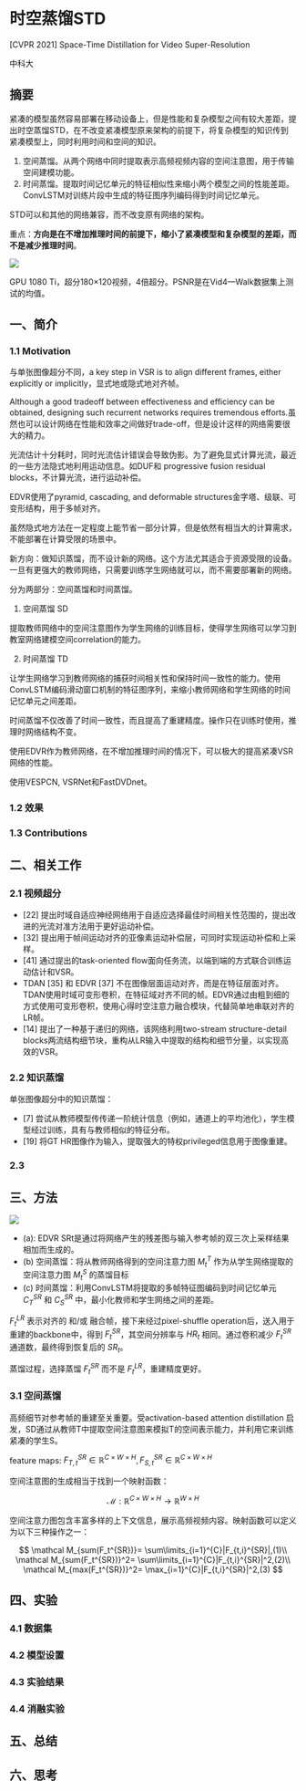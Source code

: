 # 时空蒸馏STD

[CVPR 2021] Space-Time Distillation for Video Super-Resolution

中科大

## 摘要

紧凑的模型虽然容易部署在移动设备上，但是性能和复杂模型之间有较大差距，提出时空蒸馏STD，在不改变紧凑模型原来架构的前提下，将复杂模型的知识传到紧凑模型上，同时利用时间和空间的知识。

1. 空间蒸馏。从两个网络中同时提取表示高频视频内容的空间注意图，用于传输空间建模功能。
2. 时间蒸馏。提取时间记忆单元的特征相似性来缩小两个模型之间的性能差距。ConvLSTM对训练片段中生成的特征图序列编码得到时间记忆单元。

STD可以和其他的网络兼容，而不改变原有网络的架构。

重点：**方向是在不增加推理时间的前提下，缩小了紧凑模型和复杂模型的差距，而不是减少推理时间**。

![](assets/2021-12-01-16-01-23.png)

GPU 1080 Ti，超分180×120视频，4倍超分。PSNR是在Vid4—Walk数据集上测试的均值。

## 一、简介
### 1.1 Motivation

与单张图像超分不同，a key step in VSR is to align different frames, either explicitly or implicitly，显式地或隐式地对齐帧。

Although a good tradeoff between effectiveness and efficiency can be obtained, designing such recurrent networks requires tremendous efforts.虽然也可以设计网络在性能和效率之间做好trade-off，但是设计这样的网络需要很大的精力。

光流估计十分耗时，同时光流估计错误会导致伪影。为了避免显式计算光流，最近的一些方法隐式地利用运动信息。如DUF和 progressive fusion residual blocks，不计算光流，进行运动补偿。

EDVR使用了pyramid, cascading, and deformable structures金字塔、级联、可变形结构，用于多帧对齐。

虽然隐式地方法在一定程度上能节省一部分计算，但是依然有相当大的计算需求，不能部署在计算受限的场景中。

新方向：做知识蒸馏，而不设计新的网络。这个方法尤其适合于资源受限的设备。一旦有更强大的教师网络，只需要训练学生网络就可以，而不需要部署新的网络。

分为两部分：空间蒸馏和时间蒸馏。

1. 空间蒸馏 SD

提取教师网络中的空间注意图作为学生网络的训练目标，使得学生网络可以学习到教室网络建模空间correlation的能力。

2. 时间蒸馏 TD

让学生网络学习到教师网络的捕获时间相关性和保持时间一致性的能力。使用ConvLSTM编码滑动窗口机制的特征图序列，来缩小教师网络和学生网络的时间记忆单元之间差距。

时间蒸馏不仅改善了时间一致性，而且提高了重建精度。操作只在训练时使用，推理时网络结构不变。

使用EDVR作为教师网络，在不增加推理时间的情况下，可以极大的提高紧凑VSR网络的性能。

使用VESPCN, VSRNet和FastDVDnet。

### 1.2 效果



### 1.3 Contributions


## 二、相关工作

### 2.1 视频超分

- [22] 提出时域自适应神经网络用于自适应选择最佳时间相关性范围的，提出改进的光流对准方法用于更好运动补偿。
- [32] 提出用于帧间运动对齐的亚像素运动补偿层，可同时实现运动补偿和上采样。
- [41] 通过提出的task-oriented flow面向任务流，以端到端的方式联合训练运动估计和VSR。
- TDAN [35] 和 EDVR [37] 不在图像层面运动对齐，而是在特征层面对齐。TDAN使用时域可变形卷积，在特征域对齐不同的帧。EDVR通过由粗到细的方式使用可变形卷积，使用心得时空注意力融合模块，代替简单地串联对齐的LR帧。
- [14] 提出了一种基于递归的网络，该网络利用two-stream structure-detail blocks两流结构细节块，重构从LR输入中提取的结构和细节分量，以实现高效的VSR。

### 2.2 知识蒸馏

单张图像超分中的知识蒸馏：

- [7] 尝试从教师模型传传递一阶统计信息（例如，通道上的平均池化），学生模型经过训练，具有与教师相似的特征分布。
- [19] 将GT HR图像作为输入，提取强大的特权privileged信息用于图像重建。

### 2.3


## 三、方法

![](assets/2021-12-01-17-01-18.png)

- (a): EDVR SRt是通过将网络产生的残差图与输入参考帧的双三次上采样结果相加而生成的。
- (b) 空间蒸馏：将从教师网络得到的空间注意力图 $M_t^T$ 作为从学生网络提取的空间注意力图 $M_t^S$ 的蒸馏目标
- (c) 时间蒸馏：利用ConvLSTM将提取的多帧特征图编码到时间记忆单元 $C_T^{SR}$ 和 $C_S^{SR}$ 中，最小化教师和学生网络之间的差距。

$F_t^{LR}$ 表示对齐的 和/或 融合帧，接下来经过pixel-shuffle operation后，送入用于重建的backbone中，得到 $F_t^{SR}$，其空间分辨率与 $HR_t$ 相同。通过卷积减少 $F_t^{SR}$ 通道数，最终得到恢复后的 $SR_t$。

蒸馏过程，选择蒸馏 $F_t^{SR}$ 而不是 $F_t^{LR}$，重建精度更好。

### 3.1 空间蒸馏

高频细节对参考帧的重建至关重要。受activation-based attention distillation 启发，SD通过从教师T中提取空间注意图来模拟T的空间表示能力，并利用它来训练紧凑的学生S。

feature maps: $F_{T,t}^{SR}\in \mathbb R^{C \times W \times H}, F_{S,t}^{SR}\in \mathbb R^{C \times W \times H}$

空间注意图的生成相当于找到一个映射函数：

$$
\mathcal M: \mathbb R^{C \times W \times H}\rightarrow \mathbb R^{W \times H}
$$

空间注意力图包含丰富多样的上下文信息，展示高频视频内容。映射函数可以定义为以下三种操作之一：

$$
\mathcal M_{sum(F_t^{SR})}= \sum\limits_{i=1}^{C}|F_{t,i}^{SR}|,(1)\\
\mathcal M_{sum(F_t^{SR})}^2= \sum\limits_{i=1}^{C}|F_{t,i}^{SR}|^2,(2)\\
\mathcal M_{max(F_t^{SR})}^2= \max_{i=1}^{C}|F_{t,i}^{SR}|^2,(3)
$$


## 四、实验

### 4.1 数据集


### 4.2 模型设置


### 4.3 实验结果


### 4.4 消融实验


## 五、总结


## 六、思考